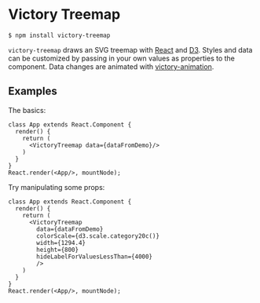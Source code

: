 Victory Treemap
==================

`$ npm install victory-treemap`

`victory-treemap` draws an SVG treemap with [React](https://github.com/facebook/react) and [D3](https://github.com/mbostock/d3). Styles and data can be customized by passing in your own values as properties to the component. Data changes are animated with [victory-animation](https://github.com/FormidableLabs/victory-animation).

## Examples

The basics:
<!-- const url = "https://rawgit.com/mbostock/4063582/raw/2eff6a42ec630842575607396e980c56a06cc493/flare.json"; -->
<!-- superagent.get(url).end(function(err,res){
  console.log(JSON.parse(res.text));
  data={JSON.parse(res.text)}/
}); -->

```playground_norender
class App extends React.Component {
  render() {
    return (
      <VictoryTreemap data={dataFromDemo}/>
    )
  }
}
React.render(<App/>, mountNode);

```

Try manipulating some props:

```playground_norender
class App extends React.Component {
  render() {
    return (
      <VictoryTreemap
        data={dataFromDemo}
        colorScale={d3.scale.category20c()}
        width={1294.4}
        height={800}
        hideLabelForValuesLessThan={4000}
        />
    )
  }
}
React.render(<App/>, mountNode);

```
